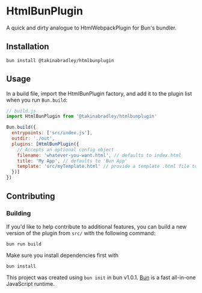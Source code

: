# HtmlBunPlugin
A quick and dirty analogue to HtmlWebpackPlugin for Bun's bundler. 

## Installation
```
bun install @takinabradley/htmlbunplugin
```
## Usage

In a build file, import the HtmlBunPlugin factory, and add it to the plugin list when you run `Bun.build`:
```js
// build.js
import HtmlBunPlugin from '@takinabradley/htmlbunplugin'

Bun.build({
  entrypoints: ['src/index.js'],
  outdir: './out',
  plugins: [HtmlBunPlugin({
    // Accepts an optional config object
    filename: 'whatever-you-want.html', // defaults to index.html
    title: 'My App', // defaults to 'Bun App'
    template: 'src/myTemplate.html' // provide a template .html file to inject scripts and title into
  })]
})
```

## Contributing

### Building
If you'd like to help contribute to additional features, you can build a new version of the plugin from `src/` with the following command:
```
bun run build
```

Make sure you install dependencies first with 
```
bun install
```

This project was created using `bun init` in bun v1.0.1. [Bun](https://bun.sh) is a fast all-in-one JavaScript runtime.

